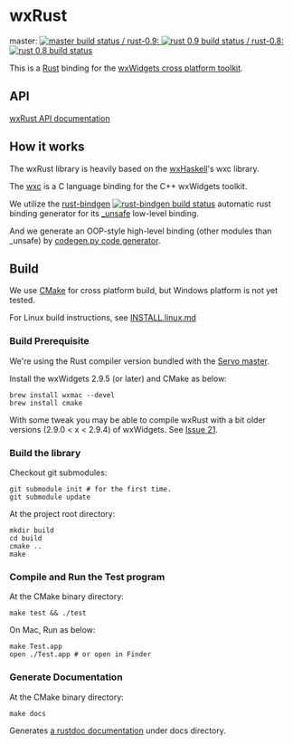 # wxRust

master: [![master build status](https://travis-ci.org/kenz-gelsoft/wxRust.png?branch=master) / rust-0.9: ![rust 0.9 build status](https://travis-ci.org/kenz-gelsoft/wxRust.png?branch=rust-0.9) / rust-0.8: ![rust 0.8 build status](https://travis-ci.org/kenz-gelsoft/wxRust.png?branch=rust-0.8)](https://travis-ci.org/kenz-gelsoft/wxRust)

This is a [Rust](http://www.rust-lang.org/) binding for the [wxWidgets cross platform toolkit](http://www.wxwidgets.org/).

## API

[wxRust API documentation](http://kenz-gelsoft.github.io/wxRust/)

## How it works

The wxRust library is heavily based on the [wxHaskell](http://www.haskell.org/haskellwiki/WxHaskell)'s wxc library.

The [wxc](https://github.com/wxHaskell/wxHaskell/tree/master/wxc) is a C language binding for the C++ wxWidgets toolkit.

We utilize the [rust-bindgen](https://github.com/crabtw/rust-bindgen) [![rust-bindgen build status](https://api.travis-ci.org/crabtw/rust-bindgen.png?branch=master)](https://travis-ci.org/crabtw/rust-bindgen) automatic rust binding generator for its [_unsafe](http://kenz-gelsoft.github.io/wxRust/src/wx/src/_unsafe.rs.html) low-level binding.

And we generate an OOP-style high-level binding (other modules than _unsafe) by [codegen.py code generator](https://github.com/kenz-gelsoft/wxRust/blob/rust-servo/src/codegen.py).

## Build

We use [CMake](http://www.cmake.org/) for cross platform build, but Windows platform is not yet tested.

For Linux build instructions, see [INSTALL.linux.md](INSTALL.linux.md)

### Build Prerequisite

We're using the Rust compiler version bundled with the [Servo master](https://github.com/mozilla/servo/).

Install the wxWidgets 2.9.5 (or later) and CMake as below:

    brew install wxmac --devel
    brew install cmake

With some tweak you may be able to compile wxRust with a bit older versions (2.9.0 < x < 2.9.4) of wxWidgets. See [Issue 21](https://github.com/kenz-gelsoft/wxRust/issues/21#issuecomment-31661394).

### Build the library

Checkout git submodules:

    git submodule init # for the first time.
    git submodule update

At the project root directory:

    mkdir build
    cd build
    cmake ..
    make

### Compile and Run the Test program

At the CMake binary directory:

    make test && ./test

On Mac, Run as below:

    make Test.app
    open ./Test.app # or open in Finder

### Generate Documentation

At the CMake binary directory:

    make docs

Generates [a rustdoc documentation](http://kenz-gelsoft.github.io/wxRust/) under docs directory.
